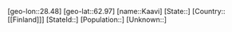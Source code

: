 ﻿---
location: [62.97,28.48]
mapzoom: [7,12] 
mapmarker: city 
type: City
tags:
- geo/City


SpocWebEntityId: 31242
isDeleted: false
confidential: public

---
[geo-lon::28.48]
[geo-lat::62.97]
[name::Kaavi]
[State::]
[Country::[[Finland]]]
[StateId::]
[Population::]
[Unknown::]

